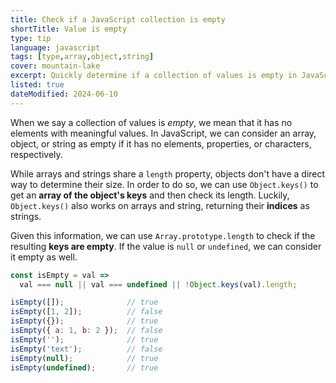 ```yaml
---
title: Check if a JavaScript collection is empty
shortTitle: Value is empty
type: tip
language: javascript
tags: [type,array,object,string]
cover: mountain-lake
excerpt: Quickly determine if a collection of values is empty in JavaScript.
listed: true
dateModified: 2024-06-10
---
```


When we say a collection of values is _empty_, we mean that it has no elements with meaningful values. In JavaScript, we can consider an array, object, or string as empty if it has no elements, properties, or characters, respectively.

While arrays and strings share a `length` property, objects don't have a direct way to determine their size. In order to do so, we can use `Object.keys()` to get an **array of the object's keys** and then check its length. Luckily, `Object.keys()` also works on arrays and string, returning their **indices** as strings.

Given this information, we can use `Array.prototype.length` to check if the resulting **keys are empty**. If the value is `null` or `undefined`, we can consider it empty as well.

```js
const isEmpty = val =>
  val === null || val === undefined || !Object.keys(val).length;

isEmpty([]);              // true
isEmpty([1, 2]);          // false
isEmpty({});              // true
isEmpty({ a: 1, b: 2 });  // false
isEmpty('');              // true
isEmpty('text');          // false
isEmpty(null);            // true
isEmpty(undefined);       // true
```

